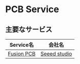 # PCB Service

## 主要なサービス

| Service名 | 会社名 |
| -- | -- |
| [Fusion PCB](https://www.seeedstudio.com/service/index.php?r=pcb) | [Seeed studio](http://www.seeedstudio.com/depot/) |
